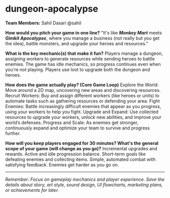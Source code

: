 # dungeon-apocalypse

**Team Members:** Sahil Dasari @sahil

**How would you pitch your game in one line?**
"It's like ***Monkey Mart*** meets ***Gimkit Apocalypse***, where you manage a business (not really but you get the idea), battle monsters, and upgrade your heroes and resources."

**What is the key mechanic(s) that make it fun?**
Players manage a dungeon, assigning workers to generate resources while sending heroes to battle enemies. The game has idle mechanics, so progress continues even when you're not playing. Players use loot to upgrade both the dungeon and heroes.

**How does the game actually play? (Core Game Loop)**
Explore the World: Move around a 2D map, uncovering new areas and discovering resources.
Recruit Workers: Buy and assign different workers (like heroes or units) to automate tasks such as gathering resources or defending your area.
Fight Enemies: Battle increasingly difficult enemies that appear as you progress, using your workers to help you fight.
Upgrade and Expand: Use collected resources to upgrade your workers, unlock new abilities, and improve your world’s defenses.
Progress and Scale: As enemies get stronger, continuously expand and optimize your team to survive and progress further.


**How will you keep players engaged for 30 minutes? What's the general scope of your game (will change as you go)?**
Incremental upgrades and rewards.
Active and idle progression balance.
Short-term goals like defeating enemies and collecting items.
Simple, automated combat with satisfying feedback.
Enemies get harder as you go on.

---
*Remember: Focus on gameplay mechanics and player experience. Save the details about story, art style, sound design, UI flowcharts, marketing plans, or achievements for later.*
